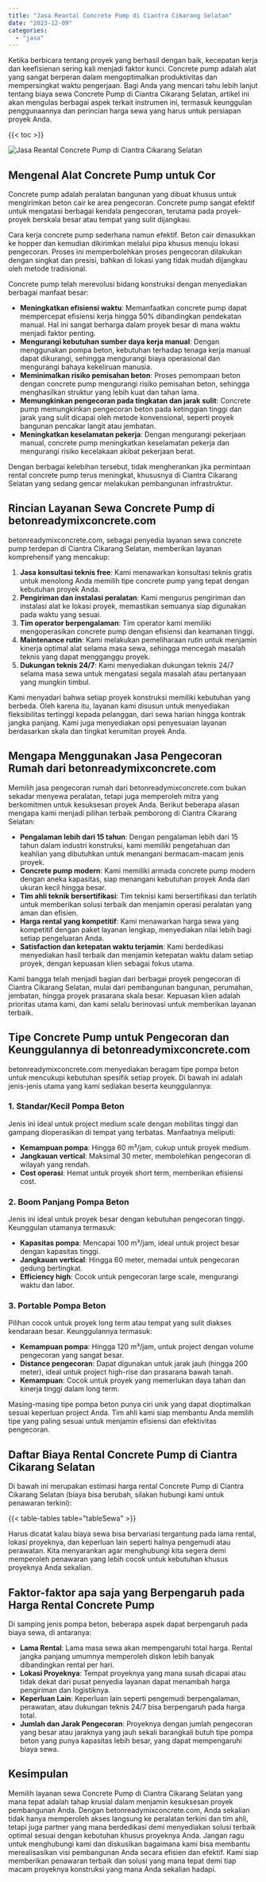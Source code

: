 ```yaml
---
title: "Jasa Reantal Concrete Pump di Ciantra Cikarang Selatan"
date: "2023-12-09"
categories: 
  - "jasa"
---
```


Ketika berbicara tentang proyek yang berhasil dengan baik, kecepatan kerja dan keefisienan sering kali menjadi faktor kunci. Concrete pump adalah alat yang sangat berperan dalam mengoptimalkan produktivitas dan mempersingkat waktu pengerjaan. Bagi Anda yang mencari tahu lebih lanjut tentang biaya sewa Concrete Pump di Ciantra Cikarang Selatan, artikel ini akan mengulas berbagai aspek terkait instrumen ini, termasuk keunggulan penggunaannya dan perincian harga sewa yang harus untuk persiapan proyek Anda.

{{< toc >}}

![Jasa Reantal Concrete Pump di Ciantra Cikarang Selatan](https://betoncor8.github.io/pump/concrete-pump%20(29).png)

## Mengenal Alat Concrete Pump untuk Cor

Concrete pump adalah peralatan bangunan yang dibuat khusus untuk mengirimkan beton cair ke area pengecoran. Concrete pump sangat efektif untuk mengatasi berbagai kendala pengecoran, terutama pada proyek-proyek berskala besar atau tempat yang sulit dijangkau.

Cara kerja concrete pump sederhana namun efektif. Beton cair dimasukkan ke hopper dan kemudian dikirimkan melalui pipa khusus menuju lokasi pengecoran. Proses ini memperbolehkan proses pengecoran dilakukan dengan singkat dan presisi, bahkan di lokasi yang tidak mudah dijangkau oleh metode tradisional.

Concrete pump telah merevolusi bidang konstruksi dengan menyediakan berbagai manfaat besar:

- **Meningkatkan efisiensi waktu**: Memanfaatkan concrete pump dapat mempercepat efisiensi kerja hingga 50% dibandingkan pendekatan manual. Hal ini sangat berharga dalam proyek besar di mana waktu menjadi faktor penting.
- **Mengurangi kebutuhan sumber daya kerja manual**: Dengan menggunakan pompa beton, kebutuhan terhadap tenaga kerja manual dapat dikurangi, sehingga mengurangi biaya operasional dan mengurangi bahaya kekeliruan manusia.
- **Meminimalkan risiko pemisahan beton**: Proses pemompaan beton dengan concrete pump mengurangi risiko pemisahan beton, sehingga menghasilkan struktur yang lebih kuat dan tahan lama.
- **Memungkinkan pengecoran pada tingkatan dan jarak sulit**: Concrete pump memungkinkan pengecoran beton pada ketinggian tinggi dan jarak yang sulit dicapai oleh metode konvensional, seperti proyek bangunan pencakar langit atau jembatan.
- **Meningkatkan keselamatan pekerja**: Dengan mengurangi pekerjaan manual, concrete pump meningkatkan keselamatan pekerja dan mengurangi risiko kecelakaan akibat pekerjaan berat.

Dengan berbagai kelebihan tersebut, tidak mengherankan jika permintaan rental concrete pump terus meningkat, khususnya di Ciantra Cikarang Selatan yang sedang gencar melakukan pembangunan infrastruktur.

## Rincian Layanan Sewa Concrete Pump di betonreadymixconcrete.com

betonreadymixconcrete.com, sebagai penyedia layanan sewa concrete pump terdepan di Ciantra Cikarang Selatan, memberikan layanan komprehensif yang mencakup:

1. **Jasa konsultasi teknis free**: Kami menawarkan konsultasi teknis gratis untuk menolong Anda memilih tipe concrete pump yang tepat dengan kebutuhan proyek Anda.
2. **Pengiriman dan instalasi peralatan**: Kami mengurus pengiriman dan instalasi alat ke lokasi proyek, memastikan semuanya siap digunakan pada waktu yang sesuai.
3. **Tim operator berpengalaman**: Tim operator kami memiliki mengoperasikan concrete pump dengan efisiensi dan keamanan tinggi.
4. **Maintenance rutin**: Kami melakukan pemeliharaan rutin untuk menjamin kinerja optimal alat selama masa sewa, sehingga mencegah masalah teknis yang dapat mengganggu proyek.
5. **Dukungan teknis 24/7**: Kami menyediakan dukungan teknis 24/7 selama masa sewa untuk mengatasi segala masalah atau pertanyaan yang mungkin timbul.

Kami menyadari bahwa setiap proyek konstruksi memiliki kebutuhan yang berbeda. Oleh karena itu, layanan kami disusun untuk menyediakan fleksibilitas tertinggi kepada pelanggan, dari sewa harian hingga kontrak jangka panjang. Kami juga menyediakan opsi penyesuaian layanan berdasarkan skala dan tingkat kerumitan proyek Anda.

## Mengapa Menggunakan Jasa Pengecoran Rumah dari betonreadymixconcrete.com

Memilih jasa pengecoran rumah dari betonreadymixconcrete.com bukan sekadar menyewa peralatan, tetapi juga memperoleh mitra yang berkomitmen untuk kesuksesan proyek Anda. Berikut beberapa alasan mengapa kami menjadi pilihan terbaik pemborong di Ciantra Cikarang Selatan:

- **Pengalaman lebih dari 15 tahun**: Dengan pengalaman lebih dari 15 tahun dalam industri konstruksi, kami memiliki pengetahuan dan keahlian yang dibutuhkan untuk menangani bermacam-macam jenis proyek.
- **Concrete pump modern**: Kami memiliki armada concrete pump modern dengan aneka kapasitas, siap menangani kebutuhan proyek Anda dari ukuran kecil hingga besar.
- **Tim ahli teknik bersertifikasi**: Tim teknisi kami bersertifikasi dan terlatih untuk memberikan solusi terbaik dan menjamin operasi peralatan yang aman dan efisien.
- **Harga rental yang kompetitif**: Kami menawarkan harga sewa yang kompetitif dengan paket layanan lengkap, menyediakan nilai lebih bagi setiap pengeluaran Anda.
- **Satisfaction dan ketepatan waktu terjamin**: Kami berdedikasi menyediakan hasil terbaik dan menjamin ketepatan waktu dalam setiap proyek, dengan kepuasan klien sebagai fokus utama.

Kami bangga telah menjadi bagian dari berbagai proyek pengecoran di Ciantra Cikarang Selatan, mulai dari pembangunan bangunan, perumahan, jembatan, hingga proyek prasarana skala besar. Kepuasan klien adalah prioritas utama kami, dan kami selalu berinovasi untuk memberikan layanan terbaik.

## Tipe Concrete Pump untuk Pengecoran dan Keunggulannya di betonreadymixconcrete.com

betonreadymixconcrete.com menyediakan beragam tipe pompa beton untuk mencukupi kebutuhan spesifik setiap proyek. Di bawah ini adalah jenis-jenis utama yang kami sediakan beserta keunggulannya:

### 1\. Standar/Kecil Pompa Beton

Jenis ini ideal untuk project medium scale dengan mobilitas tinggi dan gampang dioperasikan di tempat yang terbatas. Manfaatnya meliputi:

- **Kemampuan pompa**: Hingga 60 m³/jam, cukup untuk proyek medium.
- **Jangkauan vertical**: Maksimal 30 meter, membolehkan pengecoran di wilayah yang rendah.
- **Cost operasi**: Hemat untuk proyek short term, memberikan efisiensi cost.

### 2\. Boom Panjang Pompa Beton

Jenis ini ideal untuk proyek besar dengan kebutuhan pengecoran tinggi. Keunggulan utamanya termasuk:

- **Kapasitas pompa**: Mencapai 100 m³/jam, ideal untuk project besar dengan kapasitas tinggi.
- **Jangkauan vertical**: Hingga 60 meter, memadai untuk pengecoran gedung bertingkat.
- **Efficiency high**: Cocok untuk pengecoran large scale, mengurangi waktu dan labor.

### 3\. Portable Pompa Beton

Pilihan cocok untuk proyek long term atau tempat yang sulit diakses kendaraan besar. Keunggulannya termasuk:

- **Kemampuan pompa**: Hingga 120 m³/jam, untuk project dengan volume pengecoran yang sangat besar.
- **Distance pengecoran**: Dapat digunakan untuk jarak jauh (hingga 200 meter), ideal untuk project high-rise dan prasarana bawah tanah.
- **Kemampuan**: Cocok untuk proyek yang memerlukan daya tahan dan kinerja tinggi dalam long term.

Masing-masing tipe pompa beton punya ciri unik yang dapat dioptimalkan sesuai keperluan project Anda. Tim ahli kami siap membantu Anda memilih tipe yang paling sesuai untuk menjamin efisiensi dan efektivitas pengecoran.

## Daftar Biaya Rental Concrete Pump di Ciantra Cikarang Selatan

Di bawah ini merupakan estimasi harga rental Concrete Pump di Ciantra Cikarang Selatan (biaya bisa berubah, silakan hubungi kami untuk penawaran terkini):

{{< table-tables table="tableSewa" >}}

Harus dicatat kalau biaya sewa bisa bervariasi tergantung pada lama rental, lokasi proyeknya, dan keperluan lain seperti halnya pengemudi atau perawatan. Kita menyarankan agar menghubungi kita segera demi memperoleh penawaran yang lebih cocok untuk kebutuhan khusus proyeknya Anda sekalian.

## Faktor-faktor apa saja yang Berpengaruh pada Harga Rental Concrete Pump

Di samping jenis pompa beton, beberapa aspek dapat berpengaruh pada biaya sewa, di antaranya:

- **Lama Rental**: Lama masa sewa akan mempengaruhi total harga. Rental jangka panjang umumnya memperoleh diskon lebih banyak dibandingkan rental per hari.
- **Lokasi Proyeknya**: Tempat proyeknya yang mana susah dicapai atau tidak dekat dari pusat penyedia layanan dapat menambah harga pengiriman dan logistiknya.
- **Keperluan Lain**: Keperluan lain seperti pengemudi berpengalaman, perawatan, atau dukungan teknis 24/7 bisa berpengaruh pada harga total.
- **Jumlah dan Jarak Pengecoran**: Proyeknya dengan jumlah pengecoran yang besar atau jaraknya yang jauh sekali barangkali butuh tipe pompa beton yang punya kapasitas lebih besar, yang dapat mempengaruhi biaya sewa.

## Kesimpulan

Memilih layanan sewa Concrete Pump di Ciantra Cikarang Selatan yang mana tepat adalah tahap krusial dalam menjamin kesuksesan proyek pembangunan Anda. Dengan betonreadymixconcrete.com, Anda sekalian tidak hanya memperoleh akses langsung ke peralatan terkini dan tim ahli, tetapi juga partner yang mana berdedikasi demi menyediakan solusi terbaik optimal sesuai dengan kebutuhan khusus proyeknya Anda. Jangan ragu untuk menghubungi kami dan diskusikan bagaimana kami bisa membantu merealisasikan visi pembangunan Anda secara efisien dan efektif. Kami siap memberikan penawaran terbaik dan solusi yang mana tepat demi tiap macam proyeknya konstruksi yang mana Anda sekalian hadapi.
